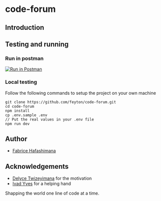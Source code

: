# code-forum

## Introduction


## Testing and running

### Run in postman
[![Run in Postman](https://run.pstmn.io/button.svg)](https://app.getpostman.com/run-collection/19126547-92b3a1ca-f876-470c-96f1-bb595facf304?action=collection%2Ffork&collection-url=entityId%3D19126547-92b3a1ca-f876-470c-96f1-bb595facf304%26entityType%3Dcollection%26workspaceId%3D10d42c59-0aca-4ab2-8bce-40f20695742b)

### Local testing
Follow the following commands to setup the project on your own machine
```
git clone https://github.com/feyton/code-forum.git
cd code-forum
npm install
cp .env.sample .env
// Put the real values in your .env file
npm run dev
```

## Author
- [Fabrice Hafashimana](https://github.com/feyton)
## Acknowledgements
- [Delyce Twizeyimana](https://github.com/delyc) for the motivation
- [Ivad Yves](https://github.com/yvad60) for a helping hand

<footer>
Shapping the world one line of code at a time.
</footer>
